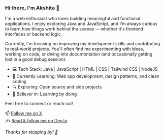 ### Hi there, I'm Akshita 👋

I'm a web enthusiast who loves building meaningful and functional applications. I enjoy exploring Java and JavaScript, and I'm always curious to learn how things work behind the scenes — whether it's frontend interfaces or backend logic.

Currently, I'm focusing on improving my development skills and contributing to real-world projects. You'll often find me experimenting with ideas, working on code, or diving into documentation (and occasionally getting lost in a good debug session).

- 💻 Tech Stack: Java | JavaScript | HTML | CSS | Tailwind CSS | NodeJS
- 🌱 Currently Learning: Web app development, design patterns, and clean coding
- 🔍 Exploring: Open source and side projects
- 🧠 Believer in: Learning by doing

Feel free to connect or reach out!

📫 [Follow me on X](https://x.com/akshitaexe)<br>
✍️ [Read & follow me on Dev.to](https://dev.to/akshitaexe)

_Thanks for stopping by! 🚀_

